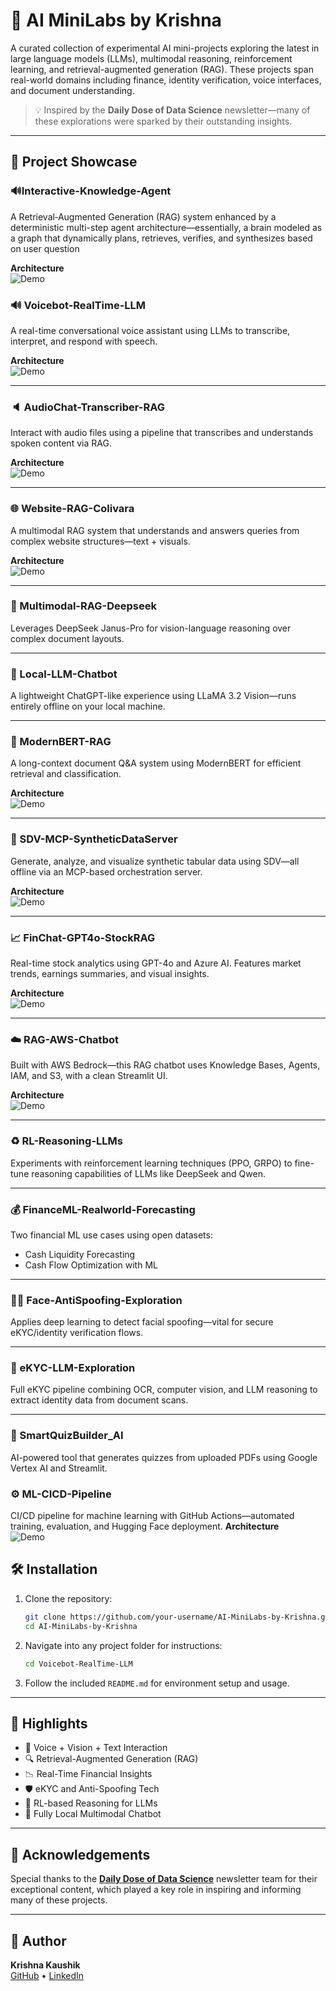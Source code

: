 # 🔬 AI MiniLabs by Krishna

A curated collection of experimental AI mini-projects exploring the latest in large language models (LLMs), multimodal reasoning, reinforcement learning, and retrieval-augmented generation (RAG). These projects span real-world domains including finance, identity verification, voice interfaces, and document understanding.

> 💡 Inspired by the **Daily Dose of Data Science** newsletter—many of these explorations were sparked by their outstanding insights.

---

## 📁 Project Showcase

### 🔊Interactive-Knowledge-Agent
A Retrieval‑Augmented Generation (RAG) system enhanced by a deterministic multi-step agent architecture—essentially, a brain modeled as a graph that dynamically plans, retrieves, verifies, and synthesizes based on user question

**Architecture**  
![Demo](Interactive-Knowledge-Agent/final_graph_schema.jpeg)


### 🔊 Voicebot-RealTime-LLM
A real-time conversational voice assistant using LLMs to transcribe, interpret, and respond with speech.

**Architecture**  
![Demo](Voicebot-RealTime-LLM/voicebot.gif)

---

### 🔈 AudioChat-Transcriber-RAG
Interact with audio files using a pipeline that transcribes and understands spoken content via RAG.

**Architecture**  
![Demo](AudioChat-Transcriber-RAG/audio_chat.gif)

---

### 🌐 Website-RAG-Colivara
A multimodal RAG system that understands and answers queries from complex website structures—text + visuals.

**Architecture**  
![Demo](Website-RAG-Colivara/multimodel_rag.gif)

---

### 🧩 Multimodal-RAG-Deepseek
Leverages DeepSeek Janus-Pro for vision-language reasoning over complex document layouts.

---

### 💬 Local-LLM-Chatbot
A lightweight ChatGPT-like experience using LLaMA 3.2 Vision—runs entirely offline on your local machine.

---

### 🧠 ModernBERT-RAG
A long-context document Q&A system using ModernBERT for efficient retrieval and classification.

**Architecture**  
![Demo](modernbert-rag/rag_on_docs.gif)

---

### 🧪 SDV-MCP-SyntheticDataServer
Generate, analyze, and visualize synthetic tabular data using SDV—all offline via an MCP-based orchestration server.

**Architecture**  
![Demo](SDV-MCP-SyntheticDataServer/sdv.gif)

---

### 📈 FinChat-GPT4o-StockRAG
Real-time stock analytics using GPT-4o and Azure AI. Features market trends, earnings summaries, and visual insights.

**Architecture**  
![Demo](FinChat-GPT4o-StockRAG/finchat.png)

---

### ☁️ RAG-AWS-Chatbot
Built with AWS Bedrock—this RAG chatbot uses Knowledge Bases, Agents, IAM, and S3, with a clean Streamlit UI.

**Architecture**  
![Demo](RAG-AWS-Chatbot/AWS_RAG_Chatbot.png)

---

### ♻️ RL-Reasoning-LLMs
Experiments with reinforcement learning techniques (PPO, GRPO) to fine-tune reasoning capabilities of LLMs like DeepSeek and Qwen.

---

### 💰 FinanceML-Realworld-Forecasting
Two financial ML use cases using open datasets:
- Cash Liquidity Forecasting  
- Cash Flow Optimization with ML

---

### 🧑‍💻 Face-AntiSpoofing-Exploration
Applies deep learning to detect facial spoofing—vital for secure eKYC/identity verification flows.

---

### 🪪 eKYC-LLM-Exploration
Full eKYC pipeline combining OCR, computer vision, and LLM reasoning to extract identity data from document scans.

---


### 📄 SmartQuizBuilder_AI
AI-powered tool that generates quizzes from uploaded PDFs using Google Vertex AI and Streamlit.


### ⚙️ ML-CICD-Pipeline
CI/CD pipeline for machine learning with GitHub Actions—automated training, evaluation, and Hugging Face deployment.
**Architecture**  
![Demo](ML-CICD-Pipeline/CICD-pipeline.png)

## 🛠️ Installation

1. Clone the repository:

   ```bash
   git clone https://github.com/your-username/AI-MiniLabs-by-Krishna.git
   cd AI-MiniLabs-by-Krishna
   ```

2. Navigate into any project folder for instructions:

   ```bash
   cd Voicebot-RealTime-LLM
   ```

3. Follow the included `README.md` for environment setup and usage.

---

## 🚀 Highlights

- 💬 Voice + Vision + Text Interaction  
- 🔍 Retrieval-Augmented Generation (RAG)  
- 📉 Real-Time Financial Insights  
- 🛡️ eKYC and Anti-Spoofing Tech  
- 🧪 RL-based Reasoning for LLMs  
- 🧠 Fully Local Multimodal Chatbot  

---

## 🙌 Acknowledgements

Special thanks to the **[Daily Dose of Data Science](https://www.dailydoseofds.com//)** newsletter team for their exceptional content, which played a key role in inspiring and informing many of these projects.

---

## 👤 Author

**Krishna Kaushik**  
[GitHub](https://github.com/krishnakaushik25) • [LinkedIn](https://www.linkedin.com/in/kaushik-2523/)
